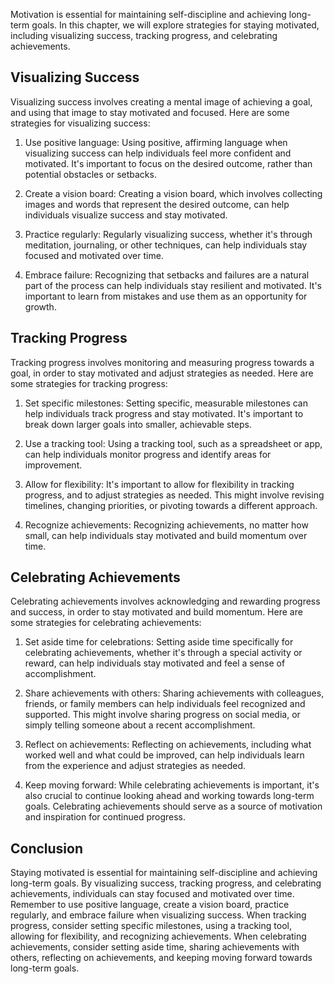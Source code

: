 
Motivation is essential for maintaining self-discipline and achieving long-term goals. In this chapter, we will explore strategies for staying motivated, including visualizing success, tracking progress, and celebrating achievements.

Visualizing Success
-------------------

Visualizing success involves creating a mental image of achieving a goal, and using that image to stay motivated and focused. Here are some strategies for visualizing success:

1. Use positive language: Using positive, affirming language when visualizing success can help individuals feel more confident and motivated. It's important to focus on the desired outcome, rather than potential obstacles or setbacks.

2. Create a vision board: Creating a vision board, which involves collecting images and words that represent the desired outcome, can help individuals visualize success and stay motivated.

3. Practice regularly: Regularly visualizing success, whether it's through meditation, journaling, or other techniques, can help individuals stay focused and motivated over time.

4. Embrace failure: Recognizing that setbacks and failures are a natural part of the process can help individuals stay resilient and motivated. It's important to learn from mistakes and use them as an opportunity for growth.

Tracking Progress
-----------------

Tracking progress involves monitoring and measuring progress towards a goal, in order to stay motivated and adjust strategies as needed. Here are some strategies for tracking progress:

1. Set specific milestones: Setting specific, measurable milestones can help individuals track progress and stay motivated. It's important to break down larger goals into smaller, achievable steps.

2. Use a tracking tool: Using a tracking tool, such as a spreadsheet or app, can help individuals monitor progress and identify areas for improvement.

3. Allow for flexibility: It's important to allow for flexibility in tracking progress, and to adjust strategies as needed. This might involve revising timelines, changing priorities, or pivoting towards a different approach.

4. Recognize achievements: Recognizing achievements, no matter how small, can help individuals stay motivated and build momentum over time.

Celebrating Achievements
------------------------

Celebrating achievements involves acknowledging and rewarding progress and success, in order to stay motivated and build momentum. Here are some strategies for celebrating achievements:

1. Set aside time for celebrations: Setting aside time specifically for celebrating achievements, whether it's through a special activity or reward, can help individuals stay motivated and feel a sense of accomplishment.

2. Share achievements with others: Sharing achievements with colleagues, friends, or family members can help individuals feel recognized and supported. This might involve sharing progress on social media, or simply telling someone about a recent accomplishment.

3. Reflect on achievements: Reflecting on achievements, including what worked well and what could be improved, can help individuals learn from the experience and adjust strategies as needed.

4. Keep moving forward: While celebrating achievements is important, it's also crucial to continue looking ahead and working towards long-term goals. Celebrating achievements should serve as a source of motivation and inspiration for continued progress.

Conclusion
----------

Staying motivated is essential for maintaining self-discipline and achieving long-term goals. By visualizing success, tracking progress, and celebrating achievements, individuals can stay focused and motivated over time. Remember to use positive language, create a vision board, practice regularly, and embrace failure when visualizing success. When tracking progress, consider setting specific milestones, using a tracking tool, allowing for flexibility, and recognizing achievements. When celebrating achievements, consider setting aside time, sharing achievements with others, reflecting on achievements, and keeping moving forward towards long-term goals.

